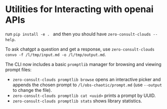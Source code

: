 # Utilities for Interacting with openai APIs 

run `pip install -e . ` and then you should have `zero-consult-clouds --help`. 

To ask chatgpt a question and get a response, use `zero-consult-clouds convo -f /l/tmp/input.md -o /l/tmp/output.md`.

The CLI now includes a basic `promptlib` manager for browsing and viewing prompt
files:

- `zero-consult-clouds promptlib browse` opens an interactive picker and
  appends the chosen prompt to `/l/obs-chaotic/prompt.md` (use `--output` to
  change the file).
- `zero-consult-clouds promptlib cat <uuid>` prints a prompt by UUID.
- `zero-consult-clouds promptlib stats` shows library statistics.

